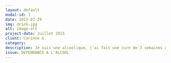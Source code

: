 ```yaml
---
layout: default
modal-id: 1
date: 2015-07-29
img: drink.jpg
alt: image-alt
project-date: Juillet 2015
client: Corinne G.
category:
description: Je suis une alcoolique, j'ai fait une cure de 3 semaines à St Luc qui ne m'a rien apporté, à part 4 valium par jour. Lorsque je suis rentrée chez moi, j'ai continué à boire et ma fille m'a retrouvée un jour au matin dans un état lamentable, j'ai de nouveau été embarquée en ambulance. Le traitement qui m' a été octroyé ne me correspondait pas du tout donc quand je suis sortie de clinique , j'ai de nouveau continué à boire, boire, boire.. jusqu'au jour où je suis allée passer une visite au CHR et là , il a été décidé de m'hospitaliser. Le traitement qui m' a été donné correspondait tout à fait à mes  besoins. Entre temps via ma fille, j'ai rencontré Marianne Bousson pour la première fois en mai et de séance en séance, il s'est avéré que cette personne m'apportait beaucoup et était toujours à l'écoute. Je me suis sentie comprise, non jugée. Cela m'a apporté un soutien moral et psychologique, une écoute attentive lorsque je ne me sentais pas bien et que je pouvais l'appeler. Aujourd'hui, peu à peu ma fille me fait confiance et moi je me sens bien, je suis sobre. Je témoigne après ma séance et j'ai dit Mais que ça me fait du bien.
issue: DEPENDANCE A L'ALCOOL
---
```

